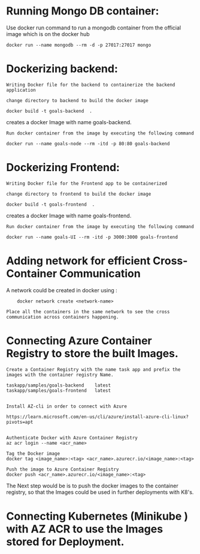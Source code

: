 # Running Mongo DB container:

Use docker run command to run a mongodb container from the official image which is on the docker hub

    docker run --name mongodb --rm -d -p 27017:27017 mongo

# Dockerizing backend:

    Writing Docker file for the backend to containerize the backend application 

    change directory to backend to build the docker image

    docker build -t goals-backend  .

 creates a docker Image with name goals-backend.

    Run docker container from the image by executing the following command

    docker run --name goals-node --rm -itd -p 80:80 goals-backend  

# Dockerizing Frontend:

    Writing Docker file for the Frontend app to be containerized

    change directory to frontend to build the docker image

    docker build -t goals-frontend  .

 creates a docker Image with name goals-frontend.

    Run docker container from the image by executing the following command

    docker run --name goals-UI --rm -itd -p 3000:3000 goals-frontend  

# Adding network for efficient Cross-Container Communication

A network could be created in docker using :
        
        docker network create <network-name>

    Place all the containers in the same network to see the cross communication across containers happening.






# Connecting Azure Container Registry to store the built Images.

    Create a Container Registry with the name task app and prefix the images with the container registry Name.

    taskapp/samples/goals-backend    latest   
    taskapp/samples/goals-frontend   latest 


    Install AZ-cli in order to connect with Azure 

    https://learn.microsoft.com/en-us/cli/azure/install-azure-cli-linux?pivots=apt


    Authenticate Docker with Azure Container Registry
    az acr login --name <acr_name>

    Tag the Docker image
    docker tag <image_name>:<tag> <acr_name>.azurecr.io/<image_name>:<tag>

    Push the image to Azure Container Registry
    docker push <acr_name>.azurecr.io/<image_name>:<tag>


The Next step would be is to push the docker images to the container registry, so that the Images could be used in further deployments with K8's.


# Connecting Kubernetes (Minikube ) with AZ ACR to use the Images stored for Deployment.


